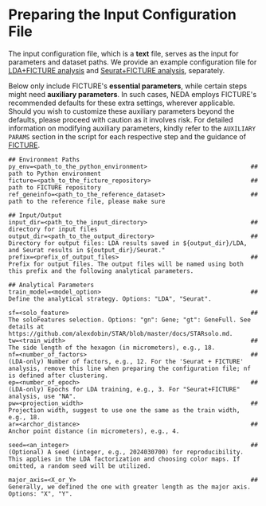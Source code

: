 # Preparing the Input Configuration File

The input configuration file, which is a **text** file, serves as the input for parameters and dataset paths. We provide an example configuration file for [LDA+FICTURE analysis](https://github.com/seqscope/NovaScope-exemplary-downstream-analysis/blob/main/input_data_and_params/input_data_and_params_lda.txt) and [Seurat+FICTURE analysis](https://github.com/seqscope/NovaScope-exemplary-downstream-analysis/blob/main/input_data_and_params/input_data_and_params_seurat.txt), separately. 

Below only include FICTURE's **essential parameters**, while certain steps might need **auxiliary parameters**. In such cases, NEDA employs FICTURE's recommended defaults for these extra settings, wherever applicable. Should you wish to customize these auxiliary parameters beyond the defaults, please proceed with caution as it involves risk. For detailed information on modifying auxiliary parameters, kindly refer to the `AUXILIARY PARAMS` section in the script for each respective step and the guidance of [FICTURE](https://github.com/seqscope/ficture/tree/protocol).

```
## Environment Paths
py_env=<path_to_the_python_environment>                             ## path to Python environment 
ficture=<path_to_the_ficture_repository>        				    ## path to FICTURE repository
ref_geneinfo=<path_to_the_reference_dataset>                        ## path to the reference file, please make sure

## Input/Output 
input_dir=<path_to_the_input_directory>                             ## directory for input files
output_dir=<path_to_the_output_directory>                           ## Directory for output files: LDA results saved in ${output_dir}/LDA, and Seurat results in ${output_dir}/Seurat."
prefix=<prefix_of_output_files>                                     ## Prefix for output files. The output files will be named using both this prefix and the following analytical parameters.

## Analytical Parameters
train_model=<model_option>                                          ## Define the analytical strategy. Options: "LDA", "Seurat".

sf=<solo_feature>                                                   ## The soloFeatures selection. Options: "gn": Gene; "gt": GeneFull. See details at https://github.com/alexdobin/STAR/blob/master/docs/STARsolo.md.
tw=<train_width>                                                    ## The side length of the hexagon (in micrometers), e.g., 18.
nf=<number_of_factors>                                              ## (LDA-only) Number of factors, e.g., 12. For the 'Seurat + FICTURE' analysis, remove this line when preparing the configuration file; nf is defined after clustering.
ep=<number_of_epoch>                                                ## (LDA-only) Epochs for LDA training, e.g., 3. For "Seurat+FICTURE" analysis, use "NA".
pw=<projection_width>                                               ## Projection width, suggest to use one the same as the train width, e.g., 18.
ar=<archor_distance>                                                ## Anchor point distance (in micrometers), e.g., 4.

seed=<an_integer>                                                   ## (Optional) A seed (integer, e.g., 2024030700) for reproducibility. This applies in the LDA factorization and choosing color maps. If omitted, a random seed will be utilized.

major_axis=<X_or_Y>                                                 ## Generally, we defined the one with greater length as the major axis. Options: "X", "Y".
```


